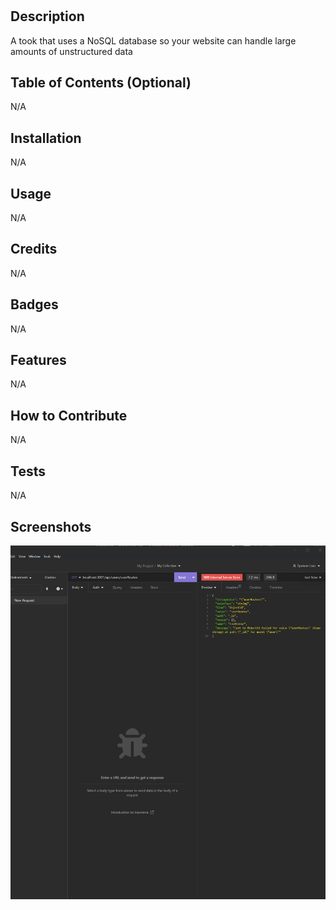 # <socialNetworkApiTool>

## Description

A took that uses a NoSQL database
so your website can handle large amounts of unstructured data

## Table of Contents (Optional)

  N/A

## Installation

N/A
  
## Usage
  
N/A
  
## Credits

N/A

## Badges

N/A

## Features

  N/A

## How to Contribute

N/A

## Tests

N/A
  
## Screenshots
![Screenshot](Capture999.PNG)
  
